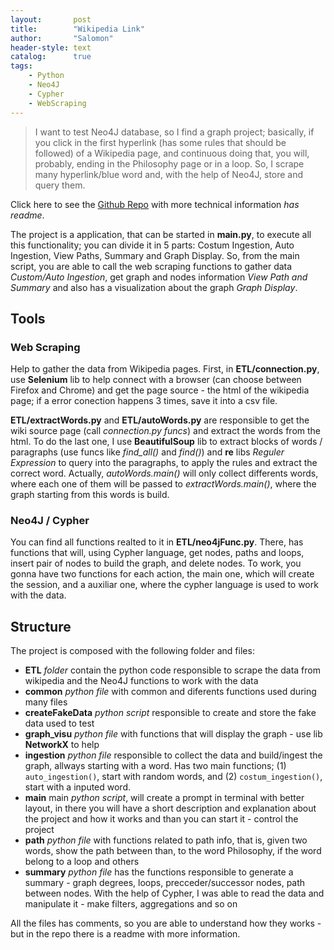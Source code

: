 ```yaml
---
layout:       post
title:        "Wikipedia Link"
author:       "Salomon"
header-style: text
catalog:      true
tags:
    - Python
    - Neo4J
    - Cypher
    - WebScraping
---
```


> I want to test Neo4J database, so I find a graph project; basically, if you click in the first hyperlink (has some rules that should be followed) of a Wikipedia page, and continuous doing that, you will, probably, ending in the Philosophy page or in a loop. 
> So, I scrape many hyperlink/blue word and, with the help of Neo4J, store and query them.

Click here to see the [Github Repo](https://github.com/salomaoalves/DataScience_Others/tree/main/Wiki1Link) with more technical information *has readme*.

The project is a application, that can be started in **main.py**, to execute all this functionality; you can divide it in 5 parts: Costum Ingestion, Auto Ingestion, View Paths, Summary and Graph Display. So, from the main script, you are able to call the web scraping functions to gather data *Custom/Auto Ingestion*, get graph and nodes information *View Path and Summary* and also has a visualization about the graph *Graph Display*.


## Tools
### Web Scraping
Help to gather the data from Wikipedia pages. First, in **ETL/connection.py**, use **Selenium** lib to help connect with a browser (can choose between Firefox and Chrome) and get the page source - the html of the wikipedia page; if a error conection happens 3 times, save it into a csv file.

**ETL/extractWords.py** and **ETL/autoWords.py** are responsible to get the wiki source page (call *connection.py funcs*) and extract the words from the html. To do the last one, I use **BeautifulSoup** lib to extract blocks of words / paragraphs (use funcs like *find_all()* and *find()*) and **re** libs *Reguler Expression* to query into the paragraphs, to apply the rules and extract the correct word. Actually, *autoWords.main()* will only collect differents words, where each one of them will be passed to *extractWords.main()*, where the graph starting from this words is build.

### Neo4J / Cypher
You can find all functions realted to it in **ETL/neo4jFunc.py**. There, has functions that will, using Cypher language, get nodes, paths and loops, insert pair of nodes to build the graph, and delete nodes. To work, you gonna have two functions for each action, the main one, which will create the session, and a auxiliar one, where the cypher language is used to work with the data.


## Structure
The project is composed with the following folder and files:
 - **ETL** *folder* contain the python code responsible to scrape the data from wikipedia and the Neo4J functions to work with the data
 - **common** *python file* with common and diferents functions used during many files 
 - **createFakeData** *python script* responsible to create and store the fake data used to test
 - **graph_visu** *python file* with functions that will display the graph - use lib **NetworkX** to help 
 - **ingestion** *python file* responsible to collect the data and build/ingest the graph, allways starting with a word. Has two main functions; (1) `auto_ingestion()`, start with random words, and (2) `costum_ingestion()`, start with a inputed word.
 - **main** main *python script*, will create a prompt in terminal with better layout, in there you will have a short description and explanation about the project and how it works and than you can start it - control the project
 - **path** *python file* with functions related to path info, that is, given two words, show the path between than, to the word Philosophy, if the word belong to a loop and others
 - **summary** *python file* has the functions responsible to generate a summary - graph degrees, loops, precceder/successor nodes, path between nodes. With the help of Cypher, I was able to read the data and manipulate it - make filters, aggregations and so on

All the files has comments, so you are able to understand how they works - but in the repo there is a readme with more information.

